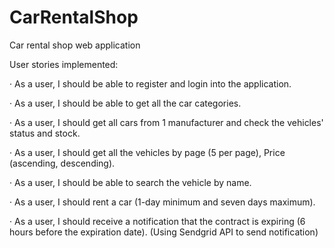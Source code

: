 # CarRentalShop
Car rental shop web application

User stories implemented:

· As a user, I should be able to register and login into the application.

· As a user, I should be able to get all the car categories.

· As a user, I should get all cars from 1 manufacturer and check the vehicles' status and stock.

· As a user, I should get all the vehicles by page (5 per page), Price (ascending, descending).

· As a user, I should be able to search the vehicle by name.

· As a user, I should rent a car (1-day minimum and seven days maximum).

· As a user, I should receive a notification that the contract is expiring (6 hours before the expiration date). (Using Sendgrid API to send notification) 
